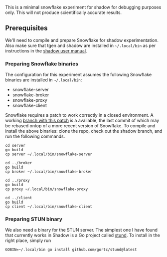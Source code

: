 This is a minimal snowflake experiment for shadow for debugging purposes only. This will not produce scientifically accurate results.

## Prerequisites

We'll need to compile and prepare Snowflake for shadow experimentation. Also make sure that tgen and shadow are installed in `~/.local/bin` as per instructions in the [shadow user manual](https://shadow.github.io/docs/guide/getting_started_tgen.html).

### Preparing Snowflake binaries

The configuration for this experiment assumes the following Snowflake binaries are installed in `~/.local/bin`:
- snowflake-server
- snowflake-broker
- snowflake-proxy
- snowflake-client

Snowflake requires a patch to work correctly in a closed environment. A working [branch with this patch](https://gitlab.torproject.org/cohosh/snowflake/-/tree/shadow) is a available, the last commit of which may be rebased ontop of a more recent version of Snowflake. To compile and install the above binaries: clone the repo, check out the shadow branch, and run the following commands.

```
cd server
go build
cp server ~/.local/bin/snowflake-server

cd ../broker
go build
cp broker ~/.local/bin/snowflake-broker

cd ../proxy
go build
cp proxy ~/.local/bin/snowflake-proxy

cd ../client
go build
cp client ~/.local/bin/snowflake-client
```

### Preparing STUN binary

We also need a binary for the STUN server. The simplest one I have found that currently works in Shadow is a Go project called [stund](https://github.com/gortc/stund). To install in the right place, simply run

`GOBIN=~/.local/bin go install github.com/gortc/stund@latest`
